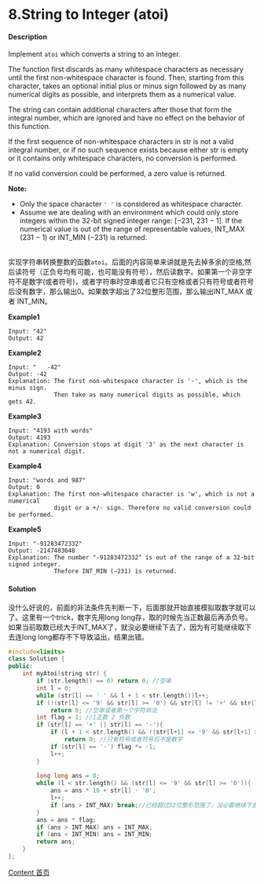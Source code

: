 # 8.String to Integer (atoi)

#### Description

Implement `atoi` which converts a string to an integer.

The function first discards as many whitespace characters as necessary until the first non-whitespace character is found. Then, starting from this character, takes an optional initial plus or minus sign followed by as many numerical digits as possible, and interprets them as a numerical value.

The string can contain additional characters after those that form the integral number, which are ignored and have no effect on the behavior of this function.

If the first sequence of non-whitespace characters in str is not a valid integral number, or if no such sequence exists because either str is empty or it contains only whitespace characters, no conversion is performed.

If no valid conversion could be performed, a zero value is returned.

**Note:**

- Only the space character `' '` is considered as whitespace character.
- Assume we are dealing with an environment which could only store integers within the 32-bit signed integer range: [−231,  231 − 1]. If the numerical value is out of the range of representable values, INT_MAX (231 − 1) or INT_MIN (−231) is returned.

<br>实现字符串转换整数的函数`atoi`。后面的内容简单来讲就是先去掉多余的空格,然后读符号（正负号均有可能，也可能没有符号），然后读数字。如果第一个非空字符不是数字(或者符号)，或者字符串时空串或者它只有空格或者只有符号或者符号后没有数字，那么输出0。如果数字超出了32位整形范围，那么输出INT_MAX 或者 INT_MIN。<br>



**Example1**


```
Input: "42"
Output: 42
```

**Example2**

```
Input: "   -42"
Output: -42
Explanation: The first non-whitespace character is '-', which is the minus sign.
             Then take as many numerical digits as possible, which gets 42.
```

**Example3**

```
Input: "4193 with words"
Output: 4193
Explanation: Conversion stops at digit '3' as the next character is not a numerical digit.
```
**Example4**

```
Input: "words and 987"
Output: 0
Explanation: The first non-whitespace character is 'w', which is not a numerical 
             digit or a +/- sign. Therefore no valid conversion could be performed.
```
**Example5**

```
Input: "-91283472332"
Output: -2147483648
Explanation: The number "-91283472332" is out of the range of a 32-bit signed integer.
             Thefore INT_MIN (−231) is returned.
```



#### Solution

没什么好说的，前面的非法条件先判断一下，后面那就开始直接模拟取数字就可以了。这里有一个trick，数字先用long long存，取的时候先当正数最后再添负号。如果当前取数已经大于INT_MAX了，就没必要继续下去了，因为有可能继续取下去连long long都存不下导致溢出，结果出错。

```c++
#include<limits>
class Solution {
public:
    int myAtoi(string str) {
        if (str.length() == 0) return 0; //空串
        int l = 0;
        while (str[l] == ' ' && l + 1 < str.length())l++;
        if (!(str[l] <= '9' && str[l] >= '0') && str[l] != '+' && str[l] != '-')
            return 0; //空串或者第一个字符非法
        int flag = 1; //1正数 2 负数
        if (str[l] == '+' || str[l] == '-'){
            if (l + 1 < str.length() && !(str[l+1] <= '9' && str[l+1] >= '0'))
                return 0; //只有符号或者符号后不是数字
            if (str[l] == '-') flag *= -1;
            l++;
        }
        
        long long ans = 0;
        while (l < str.length() && (str[l] <= '9' && str[l] >= '0')){
            ans = ans * 10 + str[l] - '0';
            l++;
            if (ans > INT_MAX) break;//已经超过32位整形范围了，没必要继续下去了
        }
        ans = ans * flag;
        if (ans > INT_MAX) ans = INT_MAX;
        if (ans < INT_MIN) ans = INT_MIN;
        return ans;
    }
};
```



[Content   首页](../README.md)

